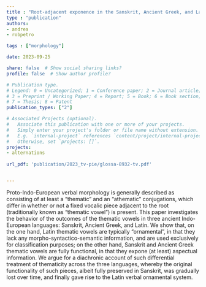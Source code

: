 ```yaml
---
title : "Root-adjacent exponence in the Sanskrit, Ancient Greek, and Latin verbal systems"
type : "publication"
authors:
- andrea
- robpetro

tags : ["morphology"]

date: 2023-09-25

share: false  # Show social sharing links?
profile: false  # Show author profile?

# Publication type.
# Legend: 0 = Uncategorized; 1 = Conference paper; 2 = Journal article;
# 3 = Preprint / Working Paper; 4 = Report; 5 = Book; 6 = Book section;
# 7 = Thesis; 8 = Patent
publication_types: ["2"]

# Associated Projects (optional).
#   Associate this publication with one or more of your projects.
#   Simply enter your project's folder or file name without extension.
#   E.g. `internal-project` references `content/project/internal-project/index.md`.
#   Otherwise, set `projects: []`.
projects:
- alternations
  
url_pdf: 'publication/2023_tv-pie/glossa-8932-tv.pdf'


---
```


Proto-Indo-European verbal morphology is generally described as consisting of at least a “thematic” and an “athematic” conjugations, which differ in whether or not a fixed vocalic piece adjacent to the root (traditionally known as “thematic vowel”) is present. This paper investigates the behavior of the outcomes of the thematic vowels in three ancient Indo-European languages: Sanskrit, Ancient Greek, and Latin. We show that, on the one hand, Latin thematic vowels are typically “ornamental”, in that they lack any morpho-syntactico-semantic information, and are used exclusively for classification purposes; on the other hand, Sanskrit and Ancient Greek thematic vowels are fully functional, in that they expone (at least) aspectual information. We argue for a diachronic account of such differential treatment of thematicity across the three languages, whereby the original functionality of such pieces, albeit fully preserved in Sanskrit, was gradually lost over time, and finally gave rise to the Latin verbal ornamental system.